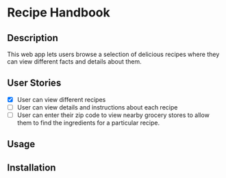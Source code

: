 # Recipe Handbook

## Description

This web app lets users browse a selection of delicious recipes where they can view different facts and details about them.

## User Stories

- [x] User can view different recipes
- [ ] User can view details and instructions about each recipe
- [ ] User can enter their zip code to view nearby grocery stores to allow them to find the ingredients for a particular recipe.

## Usage

## Installation
